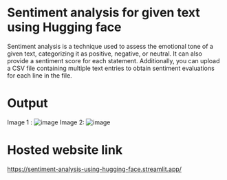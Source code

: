 # Sentiment analysis for given text using Hugging face
Sentiment analysis is a technique used to assess the emotional tone of a given text, categorizing it as positive, negative, or neutral. It can also provide a sentiment score for each statement. Additionally, you can upload a CSV file containing multiple text entries to obtain sentiment evaluations for each line in the file.
# Output
Image 1 :
![image](https://github.com/user-attachments/assets/8096e844-a35a-45cb-9c92-58ec342d6fa4)
Image 2:
![image](https://github.com/user-attachments/assets/912a4278-9cd9-4fe9-90ff-89c05e761b26)
# Hosted website link
https://sentiment-analysis-using-hugging-face.streamlit.app/
